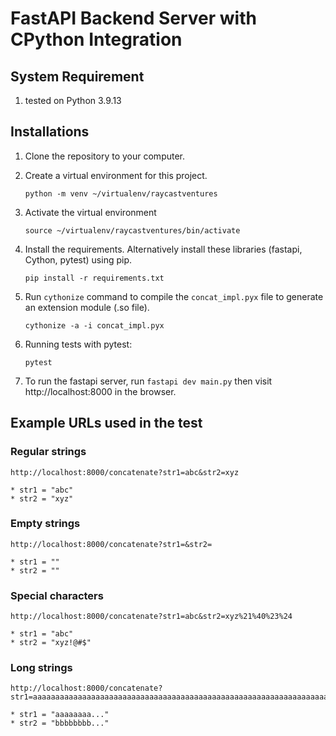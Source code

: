 # FastAPI Backend Server with CPython Integration

## System Requirement
1. tested on Python 3.9.13

## Installations
1. Clone the repository to your computer.
2. Create a virtual environment for this project.

    `python -m venv ~/virtualenv/raycastventures`

3. Activate the virtual environment

    `source ~/virtualenv/raycastventures/bin/activate`

4. Install the requirements. Alternatively install these libraries (fastapi, Cython, pytest) using pip.

    `pip install -r requirements.txt`

5. Run `cythonize` command to compile the `concat_impl.pyx` file to generate an extension module (.so file).

    `cythonize -a -i concat_impl.pyx`

6. Running tests with pytest:

    `pytest`

7. To run the fastapi server, run `fastapi dev main.py` then visit http://localhost:8000 in the browser.

## Example URLs used in the test
### Regular strings
    http://localhost:8000/concatenate?str1=abc&str2=xyz

    * str1 = "abc"
    * str2 = "xyz"

### Empty strings
    http://localhost:8000/concatenate?str1=&str2=

    * str1 = ""
    * str2 = ""

### Special characters
    http://localhost:8000/concatenate?str1=abc&str2=xyz%21%40%23%24

    * str1 = "abc"
    * str2 = "xyz!@#$"

### Long strings
    http://localhost:8000/concatenate?str1=aaaaaaaaaaaaaaaaaaaaaaaaaaaaaaaaaaaaaaaaaaaaaaaaaaaaaaaaaaaaaaaaaaaaaaaaaaaaaaaaaaaaaaaaaaaaaaaaaaaa&str2=bbbbbbbbbbbbbbbbbbbbbbbbbbbbbbbbbbbbbbbbbbbbbbbbbbbbbbbbbbbbbbbbbbbbbbbbbbbbbbbbbbbbbbbbbbbbbbbbbbbb
    
    * str1 = "aaaaaaaa..."
    * str2 = "bbbbbbbb..."
    
